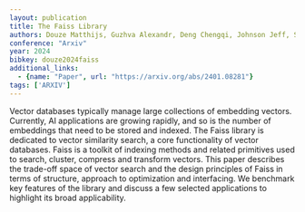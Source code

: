 ```yaml
---
layout: publication
title: The Faiss Library
authors: Douze Matthijs, Guzhva Alexandr, Deng Chengqi, Johnson Jeff, Szilvasy Gergely, Mazaré Pierre-emmanuel, Lomeli Maria, Hosseini Lucas, Jégou Hervé
conference: "Arxiv"
year: 2024
bibkey: douze2024faiss
additional_links:
  - {name: "Paper", url: "https://arxiv.org/abs/2401.08281"}
tags: ['ARXIV']
---
```

<p>Vector databases typically manage large collections of embedding
vectors. Currently, AI applications are growing rapidly, and so is the
number of embeddings that need to be stored and indexed. The Faiss
library is dedicated to vector similarity search, a core functionality
of vector databases. Faiss is a toolkit of indexing methods and related
primitives used to search, cluster, compress and transform vectors. This
paper describes the trade-off space of vector search and the design
principles of Faiss in terms of structure, approach to optimization and
interfacing. We benchmark key features of the library and discuss a few
selected applications to highlight its broad applicability.</p>
